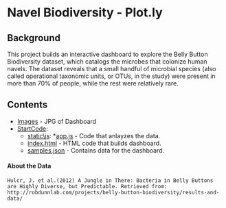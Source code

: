 # Navel Biodiversity - Plot.ly

## Background
This project builds an interactive dashboard to explore the Belly Button Biodiversity dataset, which catalogs the microbes that colonize human navels.
The dataset reveals that a small handful of microbial species (also called operational taxonomic units, or OTUs, in the study) were present in more than 70% of people, while the rest were relatively rare.

## Contents
* [Images](Images) - JPG of Dashboard
* [StartCode](StartCode):
    * [static\js](StartCode/static\js):
        *[app.js](StartCode/static\js/app.js) - Code that anlayzes the data.
    * [index.html](StartCode/index.html) - HTML code that builds dashboard.
    * [samples.json](StartCode/samples.json) - Contains data for the dashboard.

#### About the Data
    Hulcr, J. et al.(2012) A Jungle in There: Bacteria in Belly Buttons are Highly Diverse, but Predictable. Retrieved from: http://robdunnlab.com/projects/belly-button-biodiversity/results-and-data/

